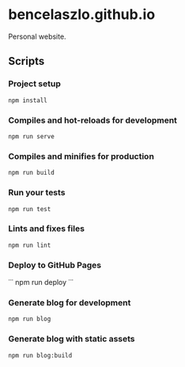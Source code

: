 # bencelaszlo.github.io

Personal website.

## Scripts

### Project setup
```
npm install
```

### Compiles and hot-reloads for development
```
npm run serve
```

### Compiles and minifies for production
```
npm run build
```

### Run your tests
```
npm run test
```

### Lints and fixes files
```
npm run lint
```

### Deploy to GitHub Pages
˙˙˙
npm run deploy
˙˙˙

### Generate blog for development
```
npm run blog
```

### Generate blog with static assets
```
npm run blog:build
```